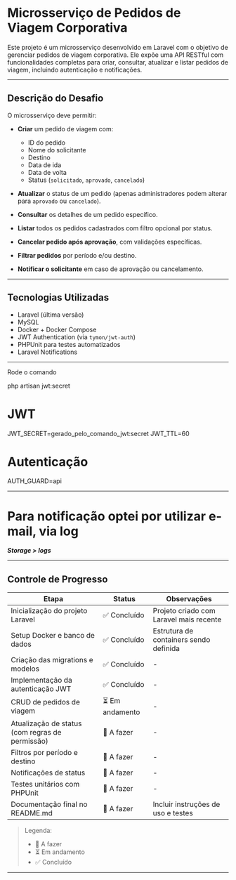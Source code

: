 # Microsserviço de Pedidos de Viagem Corporativa

Este projeto é um microsserviço desenvolvido em Laravel com o objetivo de gerenciar pedidos de viagem corporativa. Ele expõe uma API RESTful com funcionalidades completas para criar, consultar, atualizar e listar pedidos de viagem, incluindo autenticação e notificações.

---

## Descrição do Desafio

O microsserviço deve permitir:

- **Criar** um pedido de viagem com:
    - ID do pedido
    - Nome do solicitante
    - Destino
    - Data de ida
    - Data de volta
    - Status (`solicitado`, `aprovado`, `cancelado`)

- **Atualizar** o status de um pedido (apenas administradores podem alterar para `aprovado` ou `cancelado`).

- **Consultar** os detalhes de um pedido específico.

- **Listar** todos os pedidos cadastrados com filtro opcional por status.

- **Cancelar pedido após aprovação**, com validações específicas.

- **Filtrar pedidos** por período e/ou destino.

- **Notificar o solicitante** em caso de aprovação ou cancelamento.

---

## Tecnologias Utilizadas

- Laravel (última versão)
- MySQL
- Docker + Docker Compose
- JWT Authentication (via `tymon/jwt-auth`)
- PHPUnit para testes automatizados
- Laravel Notifications

---
Rode o comando

php artisan jwt:secret

# JWT
JWT_SECRET=gerado_pelo_comando_jwt:secret
JWT_TTL=60

# Autenticação
AUTH_GUARD=api

---
# Para notificação optei por utilizar e-mail, via log

***Storage > logs*** 

---

##  Controle de Progresso

| Etapa                                                              | Status          | Observações                              |
|--------------------------------------------------------------------|-----------------|-------------------------------------------|
| Inicialização do projeto Laravel                                   | ✅ Concluído     | Projeto criado com Laravel mais recente   |
| Setup Docker e banco de dados                                      | ✅ Concluído     | Estrutura de containers sendo definida     |
| Criação das migrations e modelos                                   | ✅ Concluído     | -                                         |
| Implementação da autenticação JWT                                  | ✅ Concluído     | -                                         |
| CRUD de pedidos de viagem                                          | ⏳ Em andamento  | -                                         |
| Atualização de status (com regras de permissão)                    | 🔲 A fazer      | -                                         |
| Filtros por período e destino                                      | 🔲 A fazer      | -                                         |
| Notificações de status                                             | 🔲 A fazer      | -                                         |
| Testes unitários com PHPUnit                                       | 🔲 A fazer      | -                                         |
| Documentação final no README.md                                    | 🔲 A fazer      | Incluir instruções de uso e testes        |

> Legenda:
> - 🔲 A fazer
> - ⏳ Em andamento
> - ✅ Concluído


---
